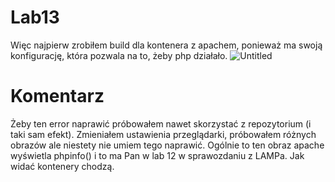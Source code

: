 # Lab13
Więc najpierw zrobiłem build dla kontenera z apachem, ponieważ ma swoją konfigurację, która pozwala na to, żeby php działało.
![Untitled](https://user-images.githubusercontent.com/103449118/173207882-8be104d1-3572-43dd-a16a-3318c69233bb.png)

# Komentarz
Żeby ten error naprawić próbowałem nawet skorzystać z repozytorium (i taki sam efekt). Zmieniałem ustawienia przeglądarki,
próbowałem różnych obrazów ale niestety nie umiem tego naprawić. Ogólnie to ten obraz apache wyświetla phpinfo()
i to ma Pan w lab 12 w sprawozdaniu z LAMPa. 
Jak widać kontenery chodzą.

